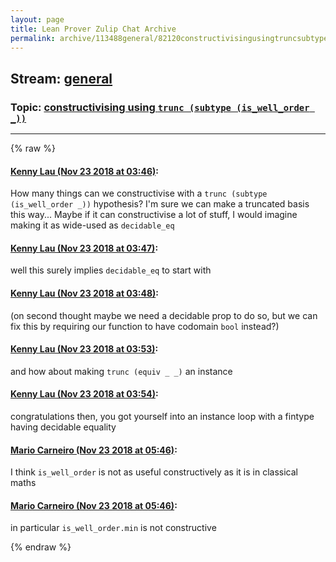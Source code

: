 ```yaml
---
layout: page
title: Lean Prover Zulip Chat Archive 
permalink: archive/113488general/82120constructivisingusingtruncsubtypeiswellorder.html
---
```


## Stream: [general](index.html)
### Topic: [constructivising using `trunc (subtype (is_well_order _))`](82120constructivisingusingtruncsubtypeiswellorder.html)

---


{% raw %}
#### [ Kenny Lau (Nov 23 2018 at 03:46)](https://leanprover.zulipchat.com/#narrow/stream/113488-general/topic/constructivising%20using%20%60trunc%20%28subtype%20%28is_well_order%20_%29%29%60/near/148204645):
How many things can we constructivise with a `trunc (subtype (is_well_order _))` hypothesis? I'm sure we can make a truncated basis this way... Maybe if it can constructivise a lot of stuff, I would imagine making it as wide-used as `decidable_eq`

#### [ Kenny Lau (Nov 23 2018 at 03:47)](https://leanprover.zulipchat.com/#narrow/stream/113488-general/topic/constructivising%20using%20%60trunc%20%28subtype%20%28is_well_order%20_%29%29%60/near/148204651):
well this surely implies `decidable_eq` to start with

#### [ Kenny Lau (Nov 23 2018 at 03:48)](https://leanprover.zulipchat.com/#narrow/stream/113488-general/topic/constructivising%20using%20%60trunc%20%28subtype%20%28is_well_order%20_%29%29%60/near/148204672):
(on second thought maybe we need a decidable prop to do so, but we can fix this by requiring our function to have codomain `bool` instead?)

#### [ Kenny Lau (Nov 23 2018 at 03:53)](https://leanprover.zulipchat.com/#narrow/stream/113488-general/topic/constructivising%20using%20%60trunc%20%28subtype%20%28is_well_order%20_%29%29%60/near/148204807):
and how about making `trunc (equiv _ _)` an instance

#### [ Kenny Lau (Nov 23 2018 at 03:54)](https://leanprover.zulipchat.com/#narrow/stream/113488-general/topic/constructivising%20using%20%60trunc%20%28subtype%20%28is_well_order%20_%29%29%60/near/148204852):
congratulations then, you got yourself into an instance loop with a fintype having decidable equality

#### [ Mario Carneiro (Nov 23 2018 at 05:46)](https://leanprover.zulipchat.com/#narrow/stream/113488-general/topic/constructivising%20using%20%60trunc%20%28subtype%20%28is_well_order%20_%29%29%60/near/148208342):
I think `is_well_order` is not as useful constructively as it is in classical maths

#### [ Mario Carneiro (Nov 23 2018 at 05:46)](https://leanprover.zulipchat.com/#narrow/stream/113488-general/topic/constructivising%20using%20%60trunc%20%28subtype%20%28is_well_order%20_%29%29%60/near/148208346):
in particular `is_well_order.min` is not constructive


{% endraw %}
